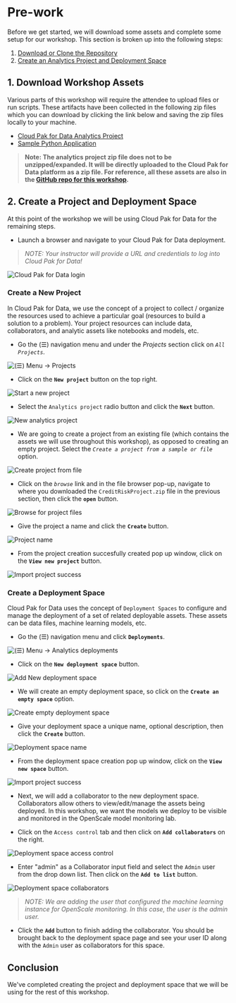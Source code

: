 # Pre-work

Before we get started, we will download some assets and complete some setup for our workshop. This section is broken up into the following steps:

1. [Download or Clone the Repository](#1-download-or-clone-the-repository)
1. [Create an Analytics Project and Deployment Space](#2-create-a-project-and-deployment-space)

## 1. Download Workshop Assets

Various parts of this workshop will require the attendee to upload files or run scripts. These artifacts have been collected in the following zip files which you can download by clicking the link below and saving the zip files locally to your machine.

* [Cloud Pak for Data Analytics Project](https://github.com/IBM/credit-risk-workshop-cpd/raw/master/projects/CreditRiskProject.zip)
* [Sample Python Application](https://github.com/IBM/credit-risk-workshop-cpd/raw/master/application/PythonFlaskApp.zip)

> **Note: The analytics project zip file does not to be unzipped/expanded. It will be directly uploaded to the Cloud Pak for Data platform as a zip file. For reference, all these assets are also in the [GitHub repo for this workshop](https://github.com/IBM/credit-risk-workshop-cpd).**

## 2. Create a Project and Deployment Space

At this point of the workshop we will be using Cloud Pak for Data for the remaining steps.

* Launch a browser and navigate to your Cloud Pak for Data deployment.

> *NOTE: Your instructor will provide a URL and credentials to log into Cloud Pak for Data!*

![Cloud Pak for Data login](../images/navigation/cpd-login.png)

### Create a New Project

In Cloud Pak for Data, we use the concept of a project to collect / organize the resources used to achieve a particular goal (resources to build a solution to a problem). Your project resources can include data, collaborators, and analytic assets like notebooks and models, etc.

* Go the (☰) navigation menu and under the *Projects* section click on *`All Projects`*.

![(☰) Menu -> Projects](../images/navigation/menu-projects.png)

* Click on the **`New project`** button on the top right.

![Start a new project](../images/prework/new-project.png)

* Select the `Analytics project` radio button and click the **`Next`** button.

![New analytics project](../images/prework/new-project-type.png)

* We are going to create a project from an existing file (which contains the assets we will use throughout this workshop), as opposed to creating an empty project. Select the *`Create a project from a sample or file`* option.

![Create project from file](../images/prework/new-project-from-file.png)

* Click on the *`browse`* link and in the file browser pop-up, navigate to where you downloaded the `CreditRiskProject.zip` file in the previous section, then click the **`open`** button.

![Browse for project files](../images/prework/browse-project-zip.png)

* Give the project a name and click the **`Create`** button.

![Project name](../images/prework/project-import-name.png)

* From the project creation succesfully created pop up window, click on the **`View new project`** button.

![Import project success](../images/prework/project-import-success.png)

### Create a Deployment Space

Cloud Pak for Data uses the concept of `Deployment Spaces` to configure and manage the deployment of a set of related deployable assets. These assets can be data files, machine learning models, etc.

* Go the (☰) navigation menu and click **`Deployments`**.

![(☰) Menu -> Analytics deployments](../images/navigation/menu-analytics-deployments.png)

* Click on the **`New deployment space`** button.

![Add New deployment space](../images/prework/new-deployment-space.png)

* We will create an empty deployment space, so click on the **`Create an empty space`** option.

![Create empty deployment space](../images/prework/new-deployment-space-empty.png)

* Give your deployment space a unique name, optional description, then click the **`Create`** button.

![Deployment space name](../images/prework/deployment-space-name.png)

* From the deployment space creation pop up window, click on the **`View new space`** button.

![Import project success](../images/prework/depspace-create-success.png)

* Next, we will add a collaborator to the new deployment space. Collaborators allow others to view/edit/manage the assets being deployed. In this workshop, we want the models we deploy to be visible and monitored in the OpenScale model monitoring lab.

* Click on the `Access control` tab and then click on **`Add collaborators`** on the right.

![Deployment space access control](../images/prework/deployment-space-access-control.png)

* Enter "admin" as a Collaborator input field and select the `Admin` user from the drop down list. Then click on the **`Add to list`** button.

![Deployment space collaborators](../images/prework/deployment-space-add-collaborator.png)

> *NOTE: We are adding the user that configured the machine learning instance for OpenScale monitoring. In this case, the user is the admin user.*

* Click the **`Add`** button to finish adding the collaborator. You should be brought back to the deployment space page and see your user ID along with the `Admin` user as collaborators for this space.

## Conclusion

We've completed creating the project and deployment space that we will be using for the rest of this workshop.
